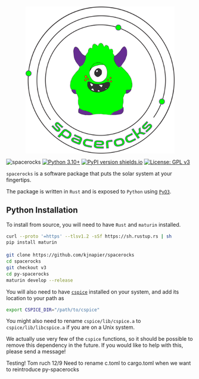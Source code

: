 <p align="center">
<img src="assets/logo.png" alt="drawing" width="400" style="display: block; margin-left: auto; margin-right: auto;">
</p>

![spacerocks](https://github.com/kjnapes/spacerocks/workflows/spacerocks/badge.svg?branch=master)
[![Python 3.10+](https://img.shields.io/badge/python-3.10+-blue.svg)](https://www.python.org/downloads/release/python-360/)
[![PyPI version shields.io](https://img.shields.io/pypi/v/spacerocks.svg)](https://pypi.python.org/pypi/spacerocks/)
[![License: GPL v3](https://img.shields.io/badge/License-GPLv3-blue.svg)](https://www.gnu.org/licenses/gpl-3.0)
<!-- [![Documentation Status](https://readthedocs.org/projects/spacerocks/badge/?version=latest)](https://spacerocks.readthedocs.io/en/latest/?badge=latest)
[![codecov](https://codecov.io/gh/kjnapier/spacerocks/branch/master/graph/badge.svg?token=1WO1H5WNYV)](https://codecov.io/gh/kjnapier/spacerocks) -->

`spacerocks` is a software package that puts the solar system at your fingertips. 

The package is written in `Rust` and is exposed to `Python` using [`PyO3`](https://github.com/PyO3/pyo3).


## Python Installation

<!-- To install `spacerocks` from `PyPI`, run the following command:
```bash
pip install spacerocks
``` -->

To install from source, you will need to have `Rust` and `maturin` installed.
```bash
curl --proto '=https' --tlsv1.2 -sSf https://sh.rustup.rs | sh
pip install maturin

git clone https://github.com/kjnapier/spacerocks
cd spacerocks
git checkout v3
cd py-spacerocks
maturin develop --release
```

You will also need to have [`cspice`](https://naif.jpl.nasa.gov/naif/toolkit_C.html) installed on your system, and add its location to your path as
```bash
export CSPICE_DIR="/path/to/cspice"
```
You might also need to rename `cspice/lib/cspice.a` to `cspice/lib/libcspice.a` if you are on a Unix system.

We actually use very few of the `cspice` functions, so it should be possible to remove this dependency in the future. 
If you would like to help with this, please send a message!

Testing! Tom ruch 12/9
Need to rename c.toml to cargo.toml when we want to reintroduce py-spacerocks

